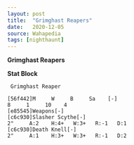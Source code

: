 ```yaml
---
layout: post
title:  "Grimghast Reapers"
date:   2020-12-05
source: Wahapedia
tags: [nighthaunt]
---
```


**Grimghast Reapers**

**Stat Block**
```
 Grimghast Reaper
```

```
[56f442]M     W     B     Sa    [-]
8     1     10    4     
[e85545]Weapons[-]
[c6c930]Slasher Scythe[-]
2"     A:2    H:4+   W:3+   R:-1   D:1   
[c6c930]Death Knell[-]
2"     A:1    H:3+   W:3+   R:-1   D:2   
```


